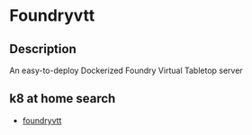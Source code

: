 # Foundryvtt

## Description

An easy-to-deploy Dockerized Foundry Virtual Tabletop server

## k8 at home search

- [foundryvtt](https://nanne.dev/k8s-at-home-search/#/foundryvtt)
